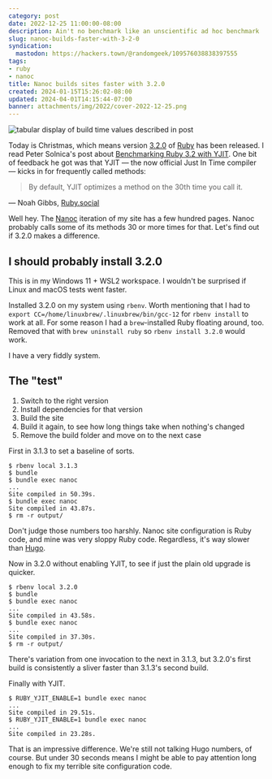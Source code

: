 ```yaml
---
category: post
date: 2022-12-25 11:00:00-08:00
description: Ain't no benchmark like an unscientific ad hoc benchmark
slug: nanoc-builds-faster-with-3-2-0
syndication:
  mastodon: https://hackers.town/@randomgeek/109576038838397555
tags:
- ruby
- nanoc
title: Nanoc builds sites faster with 3.2.0
created: 2024-01-15T15:26:02-08:00
updated: 2024-04-01T14:15:44-07:00
banner: attachments/img/2022/cover-2022-12-25.png
---
```


![tabular display of build time values described in post](attachments/img/2022/cover-2022-12-25.png "just the numbers")

Today is Christmas, which means version [3.2.0](https://www.ruby-lang.org/en/news/2022/12/25/ruby-3-2-0-released/) of [Ruby](../../../card/Ruby.md) has been released. I read Peter Solnica's post about [Benchmarking Ruby 3.2 with YJIT](https://www.solnic.dev/p/benchmarking-ruby-32-with-yjit). One bit of feedback he got was that YJIT — the now official Just In Time compiler — kicks in for frequently called methods:

 > 
 > By default, YJIT optimizes a method on the 30th time you call it.

— Noah Gibbs, [Ruby.social](https://ruby.social/@codefolio/109573860732354569)

Well hey. The [Nanoc](https://nanoc.app) iteration of my site has a few hundred pages. Nanoc probably calls some of its methods 30 or more times for that. Let's find out if 3.2.0 makes a difference.

## I should probably install 3.2.0

This is in my Windows 11 + WSL2 workspace. I wouldn't be surprised if Linux and macOS tests went faster.

Installed 3.2.0 on my system using `rbenv`. Worth mentioning that I had to `export CC=/home/linuxbrew/.linuxbrew/bin/gcc-12` for `rbenv install` to work at all. For some reason I had a `brew`-installed Ruby floating around, too. Removed that with `brew uninstall ruby` so `rbenv install 3.2.0` would work.

I have a very fiddly system.

## The "test"

1. Switch to the right version
1. Install dependencies for that version
1. Build the site
1. Build it again, to see how long things take when nothing's changed
1. Remove the build folder and move on to the next case

First in 3.1.3 to set a baseline of sorts.

````console
$ rbenv local 3.1.3
$ bundle
$ bundle exec nanoc
...
Site compiled in 50.39s.
$ bundle exec nanoc
Site compiled in 43.87s.
$ rm -r output/
````

Don't judge those numbers too harshly. Nanoc site configuration is Ruby code, and mine was very sloppy Ruby code. Regardless, it's way slower than [Hugo](https://gohugo.io).

Now in 3.2.0 without enabling YJIT, to see if just the plain old upgrade is quicker.

````console
$ rbenv local 3.2.0
$ bundle
$ bundle exec nanoc
...
Site compiled in 43.58s.
$ bundle exec nanoc
...
Site compiled in 37.30s.
$ rm -r output/
````

There's variation from one invocation to the next in 3.1.3, but 3.2.0's first build is consistently a sliver faster than 3.1.3's second build.

Finally with YJIT.

````console
$ RUBY_YJIT_ENABLE=1 bundle exec nanoc
...
Site compiled in 29.51s.
$ RUBY_YJIT_ENABLE=1 bundle exec nanoc
...
Site compiled in 23.28s.
````

That is an impressive difference. We're still not talking Hugo numbers, of course.
But under 30 seconds means I might be able to pay attention long enough to fix
my terrible site configuration code.
